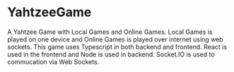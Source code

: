 # YahtzeeGame

A Yahtzee Game with Local Games and Online Games. Local Games is played on one device and Online Games is played over internet using web sockets. This game uses Typescript in both backend and frontend. React is used in the frontend and Node is used in backend. Socket.IO is used to commucation via Web Sockets.
